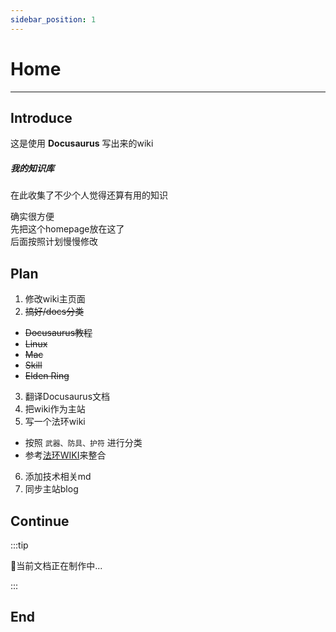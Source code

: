 ```yaml
---
sidebar_position: 1
---
```


# Home  

---

## Introduce
这是使用 **Docusaurus** 写出来的wiki  
##### 我的知识库
在此收集了不少个人觉得还算有用的知识  
        
确实很方便  
先把这个homepage放在这了  
后面按照计划慢慢修改  

## Plan
1. 修改wiki主页面
2. ~~搞好/docs分类~~
 - ~~Docusaurus教程~~
 - ~~Linux~~
 - ~~Mac~~
 - ~~Skill~~
 - ~~Elden Ring~~
3. 翻译Docusaurus文档
4. 把wiki作为主站
5. 写一个法环wiki
 - 按照 `武器、防具、护符` 进行分类
 - 参考[法环WIKI](https://docs.qq.com/sheet/DSG9JUFJKbWdHVUls)来整合
6. 添加技术相关md
7. 同步主站blog

## Continue
:::tip 

🍹当前文档正在制作中...

:::

## End